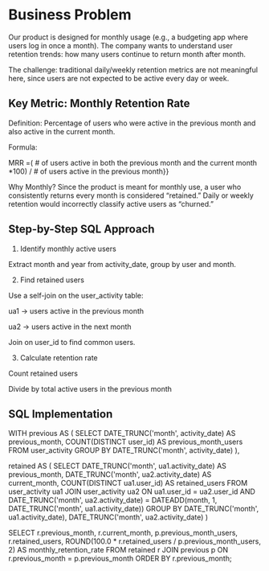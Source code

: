 # Business Problem

Our product is designed for monthly usage (e.g., a budgeting app where users log in once a month). The company wants to understand user retention trends: how many users continue to return month after month.

The challenge: traditional daily/weekly retention metrics are not meaningful here, since users are not expected to be active every day or week.

## Key Metric: Monthly Retention Rate 

Definition:
Percentage of users who were active in the previous month and also active in the current month.

Formula:

MRR =( # of users active in both the previous month and the current month *100) / # of users active in the previous month}}

Why Monthly?
Since the product is meant for monthly use, a user who consistently returns every month is considered “retained.” Daily or weekly retention would incorrectly classify active users as “churned.”

## Step-by-Step SQL Approach
1. Identify monthly active users

Extract month and year from activity_date, group by user and month.

2. Find retained users

Use a self-join on the user_activity table:

ua1 → users active in the previous month

ua2 → users active in the next month

Join on user_id to find common users.

3. Calculate retention rate

Count retained users

Divide by total active users in the previous month

## SQL Implementation
WITH previous AS (
    SELECT DATE_TRUNC('month', activity_date) AS previous_month,
           COUNT(DISTINCT user_id) AS previous_month_users
    FROM user_activity
    GROUP BY DATE_TRUNC('month', activity_date)
),


retained AS (
    SELECT DATE_TRUNC('month', ua1.activity_date) AS previous_month,
           DATE_TRUNC('month', ua2.activity_date) AS current_month,
           COUNT(DISTINCT ua1.user_id) AS retained_users
    FROM user_activity ua1
    JOIN user_activity ua2
      ON ua1.user_id = ua2.user_id
     AND DATE_TRUNC('month', ua2.activity_date) = DATEADD(month, 1, DATE_TRUNC('month', ua1.activity_date))
    GROUP BY DATE_TRUNC('month', ua1.activity_date),
             DATE_TRUNC('month', ua2.activity_date)
)


SELECT r.previous_month,
       r.current_month,
       p.previous_month_users,
       r.retained_users,
       ROUND(100.0 * r.retained_users / p.previous_month_users, 2) AS monthly_retention_rate
FROM retained r
JOIN previous p
  ON r.previous_month = p.previous_month
ORDER BY r.previous_month;
